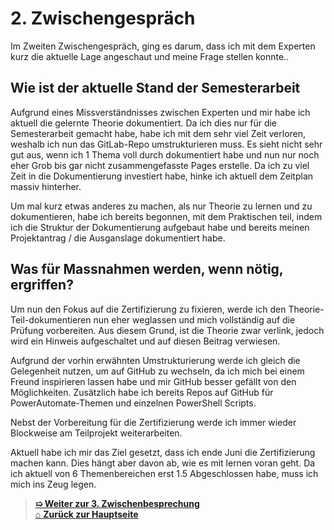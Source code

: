 # 2. Zwischengespräch

Im Zweiten Zwischengespräch, ging es darum, dass ich mit dem Experten kurz die aktuelle Lage angeschaut und meine Frage stellen konnte..


## Wie ist der aktuelle Stand der Semesterarbeit
Aufgrund eines Missverständnisses zwischen Experten und mir habe ich aktuell die gelernte Theorie dokumentiert. 
Da ich dies nur für die Semesterarbeit gemacht habe, habe ich mit dem sehr viel Zeit verloren, weshalb ich nun das GitLab-Repo umstrukturieren muss. 
Es sieht nicht sehr gut aus, wenn ich 1 Thema voll durch dokumentiert habe und nun nur noch eher Grob bis gar nicht zusammengefasste Pages erstelle. 
Da ich zu viel Zeit in die Dokumentierung investiert habe, hinke ich aktuell dem Zeitplan massiv hinterher. 

Um mal kurz etwas anderes zu machen, als nur Theorie zu lernen und zu dokumentieren, habe ich bereits begonnen, mit dem Praktischen teil, indem ich die Struktur der Dokumentierung aufgebaut habe und bereits meinen Projektantrag / die Ausganslage dokumentiert habe. 


## Was für Massnahmen werden, wenn nötig, ergriffen?

Um nun den Fokus auf die Zertifizierung zu fixieren, werde ich den Theorie-Teil-dokumentieren nun eher weglassen und mich vollständig auf die Prüfung vorbereiten. 
Aus diesem Grund, ist die Theorie zwar verlink, jedoch wird ein Hinweis aufgeschaltet und auf diesen Beitrag verwiesen. 

Aufgrund der vorhin erwähnten Umstrukturierung werde ich gleich die Gelegenheit nutzen, um auf GitHub zu wechseln, da ich mich bei einem Freund inspirieren lassen habe und mir GitHub besser gefällt von den Möglichkeiten. Zusätzlich habe ich bereits Repos auf GitHub für PowerAutomate-Themen und einzelnen PowerShell Scripts. 

Nebst der Vorbereitung für die Zertifizierung werde ich immer wieder Blockweise am Teilprojekt weiterarbeiten. 

Aktuell habe ich mir das Ziel gesetzt, dass ich ende Juni die Zertifizierung machen kann. 
Dies hängt aber davon ab, wie es mit lernen voran geht. 
Da ich aktuell von 6 Themenbereichen erst 1.5 Abgeschlossen habe, muss ich mich ins Zeug legen. 




> [**➯ Weiter zur 3. Zwischenbesprechung**](./Zwischenbesprechung3.md) <br>
> [⌂ **Zurück zur Hauptseite**](../README.md) 